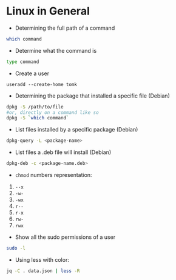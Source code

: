 # Linux in General 

- Determining the full path of a command

```bash
which command
```
- Determine what the command is

```bash
type command
```

- Create a user

```
useradd --create-home tomk
```

- Determining the package that installed a specific file (Debian)

```bash
dpkg -S /path/to/file
#or, directly on a command like so
dpkg -S `which command`
```

- List files installed by a specific package (Debian)

```bash
dpkg-query -L <package-name>
```

- List files a .deb file will install (Debian)

```bash
dpkg-deb -c <package-name.deb>
```

- `chmod` numbers representation:

1. `--x`
2. `-w-`
3. `-wx`
4. `r--`
5. `r-x`
6. `rw-`
7. `rwx`

- Show all the sudo permissions of a user

```bash
sudo -l
```

- Using less with color:

```bash
jq -C . data.json | less -R
```
